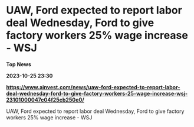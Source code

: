 # UAW, Ford expected to report labor deal Wednesday, Ford to give factory workers 25% wage increase - WSJ
**Top News**

**2023-10-25 23:30**

**https://www.ainvest.com/news/uaw-ford-expected-to-report-labor-deal-wednesday-ford-to-give-factory-workers-25-wage-increase-wsj-23101000047c04f25cb250e0/**

UAW, Ford expected to report labor deal Wednesday, Ford to give factory workers 25% wage increase - WSJ